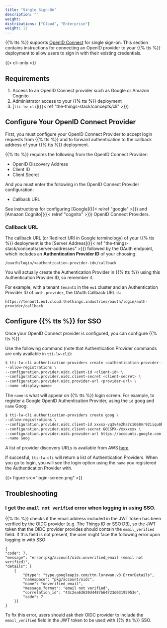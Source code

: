 ```yaml
---
title: "Single Sign-On"
description: ""
weight: 
distributions: ["Cloud", "Enterprise"]
weight: 12
---
```


{{% tts %}} supports [OpenID Connect](https://openid.net/connect/) for single sign-on. This section contains instructions for connecting an OpenID provider to your {{% tts %}} deployment to allow users to sign in with their existing credentials.

<!--more-->

{{< cli-only >}}

## Requirements

1. Access to an OpenID Connect provider such as Google or Amazon Cognito
2. Administrator access to your {{% tts %}} deployment
3. [`tti-lw-cli`]({{< ref "the-things-stack/concepts/cli" >}})

## Configure Your OpenID Connect Provider

First, you must configure your OpenID Connect Provider to accept login requests from {{% tts %}} and to forward authentication to the callback address of your {{% tts %}} deployment.

{{% tts %}} requires the following from the OpenID Connect Provider:

- OpenID Discovery Address
- Client ID
- Client Secret

And you must enter the following in the OpenID Connect Provider configuration:

- Callback URL

See instructions for configuring [Google]({{< relref "google" >}}) and [Amazon Cognito]({{< relref "cognito" >}}) OpenID Connect Providers.

### Callback URL

The callback URL (or Redirect URI in Google terminology) of your {{% tts %}} deployment is the [Server Address]({{< ref "the-things-stack/concepts/server-addresses" >}}) followed by the OAuth endpoint, which includes an **Authentication Provider ID** of your choosing:

`
/oauth/login/<authentication-provider-id>/callback
`

You will actually create the Authentication Provider in {{% tts %}} using this Authentication Provider ID, so remember it.

For example, with a tenant `tenant1` in the `eu1` cluster and an Authentication Provider ID of `auth-provider`, the OAuth Callback URL is:

`
https://tenant1.eu1.cloud.thethings.industries/oauth/login/auth-provider/callback
`

## Configure {{% tts %}} for SSO

Once your OpenID Connect provider is configured, you can configure {{% tts %}}.

Use the following command (note that Authentication Provider commands are only available in `tti-lw-cli`):

```bash
$ tti-lw-cli authentication-providers create <authentication-provider-id> \
--allow-registrations \
--configuration.provider.oidc.client-id <client-id> \
--configuration.provider.oidc.client-secret <client-secret> \
--configuration.provider.oidc.provider-url <provider-url> \
--name <display-name>
```

The `name` is what will appear on {{% tts %}} login screen. For example, to register a Google OpenID Authentication Provider, using the `id` goog and `name` Goog:

```bash
$ tti-lw-cli authentication-providers create goog \
--allow-registrations \
--configuration.provider.oidc.client-id xxxxx-vq3v4e2ha7c1668mr92iiqu0bd1spct2.apps.googleusercontent.com \
--configuration.provider.oidc.client-secret GOCSPX-Vxxxxxxx \
--configuration.provider.oidc.provider-url https://accounts.google.com \
--name Goog
```

A list of provider discovery URLs is available from AWS [here](https://docs.aws.amazon.com/cognito/latest/developerguide/cognito-user-pools-oidc-idp.html#cognito-user-pools-oidc-idp-step-1).

If succesful, `tti-lw-cli` will return a list of Authentication Providers. When you go to login, you will see the login option using the `name` you registered the Authentication Provider with.

{{< figure src="login-screen.png" >}}

## Troubleshooting

### I get the `email not verified` error when logging in using SSO.

{{% tts %}} checks if the email address included in the JWT token has been verified by the OIDC provider (e.g. The Things ID or SSO DB), so the JWT token that the OIDC provider provides should contain the `email_verified` field. If this field is not present, the user might face the following error upon logging in with SSO:

```
{
"code": 7,
"message": "error:pkg/account/oidc:unverified_email (email not verified)",
"details": [
    {
        "@type": "type.googleapis.com/ttn.lorawan.v3.ErrorDetails",
        "namespace": "pkg/account/oidc",
        "name": "unverified_email",
        "message_format": "email not verified",
        "correlation_id": "43c2ea63620d4487b64723d03195953e",
        "code": 7
    }]
}
```

To fix this error, users should ask their OIDC provider to include the `email_verified` field in the JWT token to be used with {{% tts %}} SSO.
